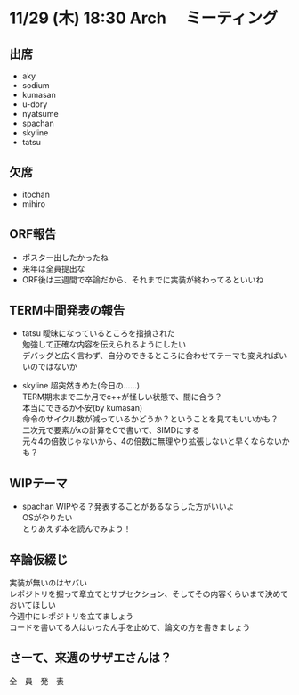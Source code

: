 # 11/29 (木) 18:30 Arch 　ミーティング

## 出席

- aky
- sodium
- kumasan
- u-dory
- nyatsume
- spachan
- skyline
- tatsu

## 欠席

- itochan
- mihiro

## ORF報告
- ポスター出したかったね
- 来年は全員提出な
- ORF後は三週間で卒論だから、それまでに実装が終わってるといいね

## TERM中間発表の報告
- tatsu
曖昧になっているところを指摘された  
勉強して正確な内容を伝えられるようにしたい  
デバッグと広く言わず、自分のできるところに合わせてテーマも変えればいいのではないか  

- skyline
超突然きめた(今日の……)  
TERM期末まで二か月でc++が怪しい状態で、間に合う？  
本当にできるか不安(by kumasan)  
命令のサイクル数が減っているかどうか？ということを見てもいいかも？  
二次元で要素がxの計算をCで書いて、SIMDにする  
元々4の倍数じゃないから、4の倍数に無理やり拡張しないと早くならないかも？  

## WIPテーマ
- spachan
WIPやる？発表することがあるならした方がいいよ  
OSがやりたい  
とりあえず本を読んでみよう！  

## 卒論仮綴じ
実装が無いのはヤバい  
レポジトリを掘って章立てとサブセクション、そしてその内容くらいまで決めておいてほしい  
今週中にレポジトリを立てましょう  
コードを書いてる人はいったん手を止めて、論文の方を書きましょう

## さーて、来週のサザエさんは？
全　員　発　表  


